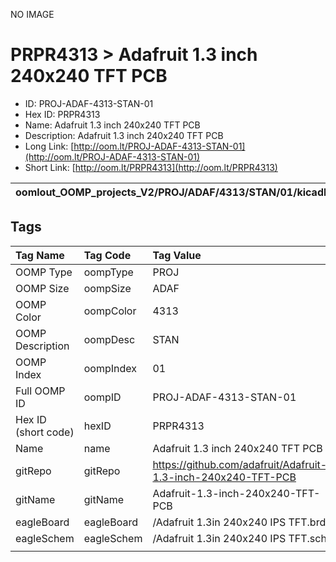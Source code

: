 


  
NO IMAGE  
# PRPR4313 > Adafruit 1.3 inch 240x240 TFT PCB

- ID: PROJ-ADAF-4313-STAN-01
- Hex ID: PRPR4313
- Name: Adafruit 1.3 inch 240x240 TFT PCB
- Description: Adafruit 1.3 inch 240x240 TFT PCB
- Long Link: [http://oom.lt/PROJ-ADAF-4313-STAN-01](http://oom.lt/PROJ-ADAF-4313-STAN-01)
- Short Link: [http://oom.lt/PRPR4313](http://oom.lt/PRPR4313)
  

|oomlout_OOMP_projects_V2/PROJ/ADAF/4313/STAN/01/kicadPcb3dFront.png|oomlout_OOMP_projects_V2/PROJ/ADAF/4313/STAN/01/kicadPcb3dBack.png|oomlout_OOMP_projects_V2/PROJ/ADAF/4313/STAN/01/kicadPcb3d.png||
| :---: | :---: | :---: | :---: |

## Tags
  

|Tag Name|Tag Code|Tag Value|
| :--- | :--- | :--- |
|OOMP Type|oompType|PROJ|
|OOMP Size|oompSize|ADAF|
|OOMP Color|oompColor|4313|
|OOMP Description|oompDesc|STAN|
|OOMP Index|oompIndex|01|
|Full OOMP ID|oompID|PROJ-ADAF-4313-STAN-01|
|Hex ID (short code)|hexID|PRPR4313|
|Name|name|Adafruit 1.3 inch 240x240 TFT PCB|
|gitRepo|gitRepo|https://github.com/adafruit/Adafruit-1.3-inch-240x240-TFT-PCB|
|gitName|gitName|Adafruit-1.3-inch-240x240-TFT-PCB|
|eagleBoard|eagleBoard|/Adafruit 1.3in 240x240 IPS TFT.brd|
|eagleSchem|eagleSchem|/Adafruit 1.3in 240x240 IPS TFT.sch|
||||
